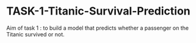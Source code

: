 # TASK-1-Titanic-Survival-Prediction
Aim of task 1 : to build a model that predicts whether a passenger on the Titanic survived or not.
